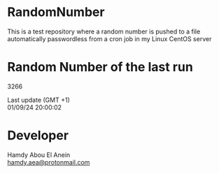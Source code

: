 # RandomNumber    
This is a test repository where a random number is pushed to a file automatically passwordless from a cron job in my Linux CentOS server    
# Random Number of the last run   
3266
      
Last update (GMT +1)    
01/09/24 20:00:02
# Developer    
Hamdy Abou El Anein   
hamdy.aea@protonmail.com
